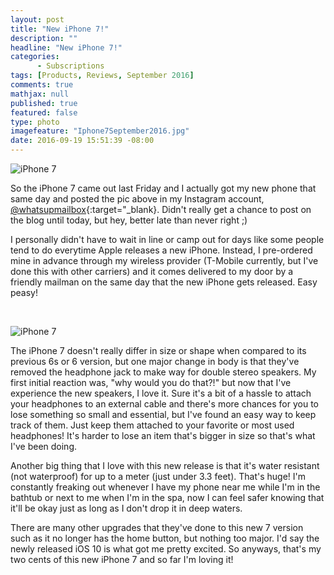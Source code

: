 ```yaml
---
layout: post
title: "New iPhone 7!"
description: ""
headline: "New iPhone 7!"
categories: 
      - Subscriptions
tags: [Products, Reviews, September 2016]
comments: true
mathjax: null
published: true
featured: false
type: photo
imagefeature: "Iphone7September2016.jpg"
date: 2016-09-19 15:51:39 -08:00
---
```


![iPhone 7](http://whatsupmailbox.com/images/Iphone7September2016.jpg)

So the iPhone 7 came out last Friday and I actually got my new phone that same day and posted the pic above in my Instagram account, [@whatsupmailbox](https://www.instagram.com/whatsupmailbox/){:target="_blank}. Didn't really get a chance to post on the blog until today, but hey, better late than never right ;)

I personally didn't have to wait in line or camp out for days like some people tend to do everytime Apple releases a new iPhone. Instead, I pre-ordered mine in advance through my wireless provider (T-Mobile currently, but I've done this with other carriers) and it comes delivered to my door by a friendly mailman on the same day that the new iPhone gets released. Easy peasy!

<br>

![iPhone 7](http://whatsupmailbox.com/images/PopsugarLimitedEditionFall2016CaedenLineaHeadphones04.jpg)

The iPhone 7 doesn't really differ in size or shape when compared to its previous 6s or 6 version, but one major change in body is that they've removed the headphone jack to make way for double stereo speakers. My first initial reaction was, "why would you do that?!" but now that I've experience the new speakers, I love it. Sure it's a bit of a hassle to attach your headphones to an external cable and there's more chances for you to lose something so small and essential, but I've found an easy way to keep track of them. Just keep them attached to your favorite or most used headphones! It's harder to lose an item that's bigger in size so that's what I've been doing.

Another big thing that I love with this new release is that it's water resistant (not waterproof) for up to a meter (just under 3.3 feet). That's huge! I'm constantly freaking out whenever I have my phone near me while I'm in the bathtub or next to me when I'm in the spa, now I can feel safer knowing that it'll be okay just as long as I don't drop it in deep waters.

There are many other upgrades that they've done to this new 7 version such as it no longer has the home button, but nothing too major. I'd say the newly released iOS 10 is what got me pretty excited. So anyways, that's my two cents of this new iPhone 7 and so far I'm loving it!
